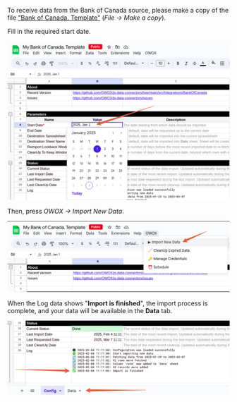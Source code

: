 To receive data from the Bank of Canada source, please make a copy of the file ["Bank of Canada. Template"](https://docs.google.com/spreadsheets/d/1yHHAUhH9OeFoIULGDmWUSAkfVmjb8eY4XeHzbYvu14s/edit?usp=sharing) (*File -> Make a copy*). 

Fill in the required start date.  

![Bank of Canada Start Date](/src/Integrations/BankOfCanada/res/bank_date.png)

Then, press *OWOX -> Import New Data*.

![Bank of Canada Import](/src/Integrations/BankOfCanada/res/bank_import.png)

When the Log data shows "**Import is finished**", the import process is complete, and your data will be available in the **Data** tab.

![Open Exchange Rates Finished](/src/Integrations/BankOfCanada/res/bank_finished.png)